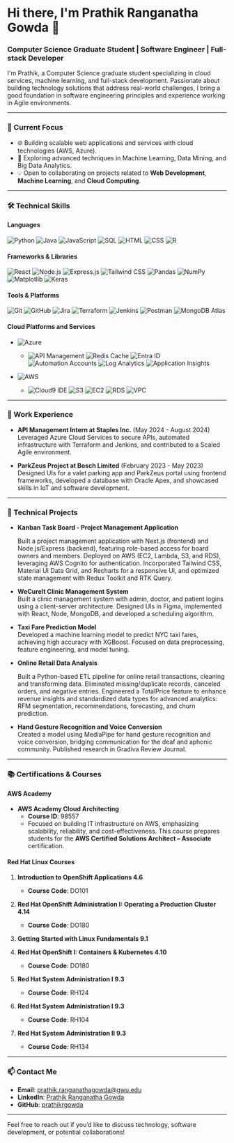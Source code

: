 # Hi there, I'm Prathik Ranganatha Gowda 👋

### Computer Science Graduate Student | Software Engineer | Full-stack Developer

I'm Prathik, a Computer Science graduate student specializing in cloud services, machine learning, and full-stack development. Passionate about building technology solutions that address real-world challenges, I bring a good foundation in software engineering principles and experience working in Agile environments.

---

### 🔭 Current Focus
- 🌐 Building scalable web applications and services with cloud technologies (AWS, Azure).
- 🤖 Exploring advanced techniques in Machine Learning, Data Mining, and Big Data Analytics.
- 💡 Open to collaborating on projects related to **Web Development**, **Machine Learning**, and **Cloud Computing**.

---

### 🛠 Technical Skills

#### Languages
![Python](https://img.shields.io/badge/Python-3670A0?style=flat&logo=python&logoColor=ffdd54)
![Java](https://img.shields.io/badge/Java-%23ED8B00.svg?style=flat&logo=java&logoColor=white)
![JavaScript](https://img.shields.io/badge/JavaScript-%23323330.svg?style=flat&logo=javascript&logoColor=%23F7DF1E)
![SQL](https://img.shields.io/badge/SQL-000?style=flat&logo=sqlite&logoColor=white)
![HTML](https://img.shields.io/badge/HTML-%23E34F26.svg?style=flat&logo=html5&logoColor=white)
![CSS](https://img.shields.io/badge/CSS-%231572B6.svg?style=flat&logo=css3&logoColor=white)
![R](https://img.shields.io/badge/R-276DC3?style=flat&logo=r&logoColor=white)

#### Frameworks & Libraries
![React](https://img.shields.io/badge/React-%2320232a.svg?style=flat&logo=react&logoColor=%2361DAFB)
![Node.js](https://img.shields.io/badge/Node.js-6DA55F?style=flat&logo=node.js&logoColor=white)
![Express.js](https://img.shields.io/badge/Express.js-%23404d59.svg?style=flat&logo=express&logoColor=%2361DAFB)
![Tailwind CSS](https://img.shields.io/badge/Tailwind_CSS-%2338B2AC.svg?style=flat&logo=tailwind-css&logoColor=white)
![Pandas](https://img.shields.io/badge/Pandas-%23150458.svg?style=flat&logo=pandas&logoColor=white)
![NumPy](https://img.shields.io/badge/NumPy-%23013243.svg?style=flat&logo=numpy&logoColor=white)
![Matplotlib](https://img.shields.io/badge/Matplotlib-%23ffffff.svg?style=flat&logo=Matplotlib&logoColor=black)
![Keras](https://img.shields.io/badge/Keras-%23D00000.svg?style=flat&logo=keras&logoColor=white)

#### Tools & Platforms
![Git](https://img.shields.io/badge/Git-F05032?style=flat&logo=git&logoColor=white)
![GitHub](https://img.shields.io/badge/GitHub-%23121011.svg?style=flat&logo=github&logoColor=white)
![Jira](https://img.shields.io/badge/Jira-%230A0FFF.svg?style=flat&logo=jira&logoColor=white)
![Terraform](https://img.shields.io/badge/Terraform-%235835CC.svg?style=flat&logo=terraform&logoColor=white)
![Jenkins](https://img.shields.io/badge/Jenkins-%232C5263.svg?style=flat&logo=jenkins&logoColor=white)
![Postman](https://img.shields.io/badge/Postman-FF6C37?style=flat&logo=postman&logoColor=white)
![MongoDB Atlas](https://img.shields.io/badge/MongoDB_Atlas-%2347A248.svg?style=flat&logo=mongodb&logoColor=white)

#### Cloud Platforms and Services

-   
  ![Azure](https://img.shields.io/badge/Azure-0089D6?style=flat&logo=microsoft-azure&logoColor=white)
  - ![API Management](https://img.shields.io/badge/API_Management-%230078D4.svg?style=flat&logo=azure-devops&logoColor=white) 
    ![Redis Cache](https://img.shields.io/badge/Redis_Cache-%23DD0031.svg?style=flat&logo=redis&logoColor=white) 
    ![Entra ID](https://img.shields.io/badge/Entra_ID-%230078D4.svg?style=flat&logo=microsoft-azure&logoColor=white) 
    ![Automation Accounts](https://img.shields.io/badge/Automation_Accounts-%230078D4.svg?style=flat&logo=azure-devops&logoColor=white) 
    ![Log Analytics](https://img.shields.io/badge/Log_Analytics-%230078D4.svg?style=flat&logo=microsoft-azure&logoColor=white) 
    ![Application Insights](https://img.shields.io/badge/Application_Insights-%230078D4.svg?style=flat&logo=azure-devops&logoColor=white) 

- 
  ![AWS](https://img.shields.io/badge/AWS-232F3E?style=flat&logo=amazon-aws&logoColor=white)
  - ![Cloud9 IDE](https://img.shields.io/badge/Cloud9_IDE-232F3E?style=flat&logo=amazon-aws&logoColor=white) 
    ![S3](https://img.shields.io/badge/S3-569A31?style=flat&logo=amazon-s3&logoColor=white) 
    ![EC2](https://img.shields.io/badge/EC2-FF9900?style=flat&logo=amazon-ec2&logoColor=white) 
    ![RDS](https://img.shields.io/badge/RDS-527FFF?style=flat&logo=amazon-rds&logoColor=white) 
    ![VPC](https://img.shields.io/badge/VPC-232F3E?style=flat&logo=amazon-aws&logoColor=white) 

---

### 💼 Work Experience

- **API Management Intern at Staples Inc.** (May 2024 - August 2024)  
  Leveraged Azure Cloud Services to secure APIs, automated infrastructure with Terraform and Jenkins, and contributed to a Scaled Agile environment.

- **ParkZeus Project at Bosch Limited** (February 2023 - May 2023)  
  Designed UIs for a valet parking app and ParkZeus portal using frontend frameworks, developed a database with Oracle Apex, and showcased skills in IoT and software development.

---

### 📂 Technical Projects

- **Kanban Task Board - Project Management Application**
  
  Built a project management application with Next.js (frontend) and Node.js/Express (backend), featuring role-based access for board owners and members. Deployed on AWS (EC2, Lambda, S3, and RDS), leveraging AWS Cognito for authentication. 
  Incorporated Tailwind CSS, Material UI Data Grid, and Recharts for a responsive UI, and optimized state management with Redux Toolkit and RTK Query.

- **WeCureIt Clinic Management System**  
  Built a clinic management system with admin, doctor, and patient logins using a client-server architecture. Designed UIs in Figma, implemented with React, Node, MongoDB, and developed a scheduling algorithm.

- **Taxi Fare Prediction Model**  
  Developed a machine learning model to predict NYC taxi fares, achieving high accuracy with XGBoost. Focused on data preprocessing, feature engineering, and model tuning.

- **Online Retail Data Analysis**
  
  Built a Python-based ETL pipeline for online retail transactions, cleaning and transforming data. Eliminated missing/duplicate records, canceled orders, and negative entries. Engineered a TotalPrice feature to enhance revenue insights and 
  standardized data types for advanced analytics: RFM segmentation, recommendations, forecasting, and churn prediction.

- **Hand Gesture Recognition and Voice Conversion**  
  Created a model using MediaPipe for hand gesture recognition and voice conversion, bridging communication for the deaf and aphonic community. Published research in Gradiva Review Journal.

---

### 📚 Certifications & Courses

#### AWS Academy
- **AWS Academy Cloud Architecting**  
  - **Course ID**: 98557  
  - Focused on building IT infrastructure on AWS, emphasizing scalability, reliability, and cost-effectiveness. This course prepares students for the **AWS Certified Solutions Architect – Associate** certification.

#### Red Hat Linux Courses
1. **Introduction to OpenShift Applications 4.6**  
   - **Course Code**: DO101

2. **Red Hat OpenShift Administration I: Operating a Production Cluster 4.14**  
   - **Course Code**: DO180

3. **Getting Started with Linux Fundamentals 9.1**

4. **Red Hat OpenShift I: Containers & Kubernetes 4.10**  
   - **Course Code**: DO180

5. **Red Hat System Administration I 9.3**  
   - **Course Code**: RH124

6. **Red Hat System Administration I 9.3**  
   - **Course Code**: RH104

7. **Red Hat System Administration II 9.3**  
   - **Course Code**: RH134

---

### 📫 Contact Me

- **Email**: [prathik.ranganathagowda@gwu.edu](mailto:prathik.ranganathagowda@gwu.edu)
- **LinkedIn**: [Prathik Ranganatha Gowda](http://www.linkedin.com/in/prathik-ranganatha-gowda-871b75257)
- **GitHub**: [prathikrgowda](https://github.com/prathikrgowda)

---

Feel free to reach out if you’d like to discuss technology, software development, or potential collaborations!
